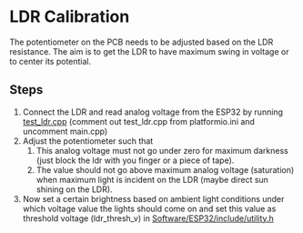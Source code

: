 # LDR Calibration

The potentiometer on the PCB needs to be adjusted based on the LDR resistance. The aim is to get the LDR to have maximum swing in voltage or to center its potential.

## Steps

1. Connect the LDR and read analog voltage from the ESP32 by running [test_ldr.cpp](../Software/ESP32/src/test_ldr.cpp) (comment out test_ldr.cpp from platformio.ini and uncomment main.cpp)
2. Adjust the potentiometer such that
    1. This analog voltage must not go under zero for maximum darkness (just block the ldr with you finger or a piece of tape).
    2. The value should not go above maximum analog voltage (saturation) when maximum light is incident on the LDR (maybe direct sun shining on the LDR).
3. Now set a certain brightness based on ambient light conditions under which voltage value the lights should come on and set this value as threshold voltage (ldr_thresh_v) in [Software/ESP32/include/utility.h](../Software/ESP32/include/utility.h)
